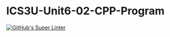 # ICS3U-Unit6-02-CPP-Program

[![GitHub's Super Linter](https://github.com/Igor-Zhelezniak-1/ICS3U-Unit6-02-CPP-Program/workflows/GitHub's%20Super%20Linter/badge.svg)](https://github.com/Igor-Zhelezniak-1/ICS3U-Unit6-02-CPP-Program/actions)
